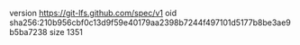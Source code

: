 version https://git-lfs.github.com/spec/v1
oid sha256:210b956cbf0c13d9f59e40179aa2398b7244f497101d5177b8be3ae9b5ba7238
size 1351
